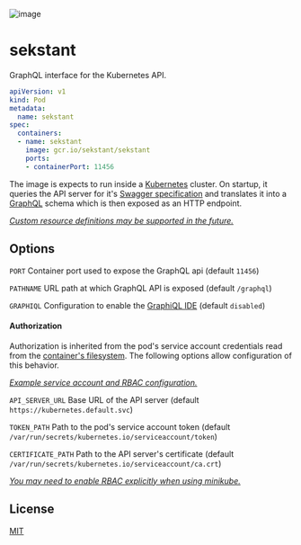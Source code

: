 ![image](https://user-images.githubusercontent.com/9319710/54000904-463d8180-4117-11e9-9bb2-09e023a7e66c.png)

# sekstant

GraphQL interface for the Kubernetes API.

```yaml
apiVersion: v1
kind: Pod
metadata:
  name: sekstant
spec:
  containers:
  - name: sekstant
    image: gcr.io/sekstant/sekstant
    ports:
    - containerPort: 11456
```

The image is expects to run inside a [Kubernetes](https://kubernetes.io/) cluster. On startup, it queries the API server for it's [Swagger specification](https://swagger.io/specification/) and translates it into a [GraphQL](https://graphql.org/) schema which is then exposed as an HTTP endpoint.

_[Custom resource definitions may be supported in the future.](https://github.com/kubernetes/enhancements/issues/692)_

## Options

`PORT` Container port used to expose the GraphQL api (default `11456`)

`PATHNAME` URL path at which GraphQL API is exposed (default `/graphql`)

`GRAPHIQL` Configuration to enable the [GraphiQL IDE](https://github.com/graphql/graphiql) (default `disabled`)

#### Authorization

Authorization is inherited from the pod's service account credentials read from the [container's filesystem](https://kubernetes.io/docs/tasks/access-application-cluster/access-cluster/#accessing-the-api-from-a-pod). The following options allow configuration of this behavior.

_[Example service account and RBAC configuration.](./example.yaml)_

`API_SERVER_URL` Base URL of the API server (default `https://kubernetes.default.svc`)

`TOKEN_PATH` Path to the pod's service account token (default `/var/run/secrets/kubernetes.io/serviceaccount/token`)

`CERTIFICATE_PATH` Path to the API server's certificate (default `/var/run/secrets/kubernetes.io/serviceaccount/ca.crt`)

_[You may need to enable RBAC explicitly when using minikube.](https://gist.github.com/F21/08bfc2e3592bed1e931ec40b8d2ab6f5)_

## License

[MIT](./LICENSE)
